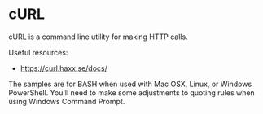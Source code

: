 
# cURL

cURL is a command line utility for making HTTP calls.

Useful resources:

- https://curl.haxx.se/docs/

The samples are for BASH when used with Mac OSX, Linux, or Windows PowerShell.  You'll need to make some adjustments to quoting rules when using Windows Command Prompt.

